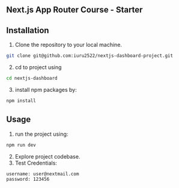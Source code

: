 ## Next.js App Router Course - Starter

## Installation

1. Clone the repository to your local machine.
```bash
git clone git@github.com:iuru2522/nextjs-dashboard-project.git
```
2. cd to project using

```bash
cd nextjs-dashboard
```
3. install npm packages by:
```bash
npm install
```

## Usage

1. run the project using:

```bash
npm run dev
```
2. Explore project codebase.
3. Test Credentials:
```bash
username: user@nextmail.com
password: 123456
```
